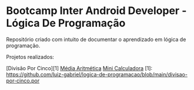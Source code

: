# Bootcamp Inter Android Developer - Lógica De Programação
Repositório criado com intuito de documentar o aprendizado em lógica de programação.

Projetos realizados:

[Divisão Por Cinco][1]
[Média Aritmética][2]
[Mini Calculadora][3]
[1]: https://github.com/luiz-gabriel/logica-de-programacao/blob/main/divisao-por-cinco.por

[2]: https://github.com/luiz-gabriel/logica-de-programacao/blob/main/media-aritmetica.por

[3]: https://github.com/luiz-gabriel/logica-de-programacao/blob/main/mini-calculadora.por
